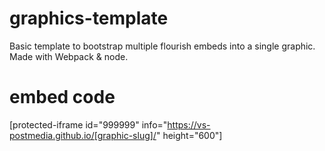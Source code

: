 # graphics-template
Basic template to bootstrap multiple flourish embeds into a single graphic. Made with Webpack & node.

# embed code
[protected-iframe id="999999" info="https://vs-postmedia.github.io/[graphic-slug]/" height="600"]
